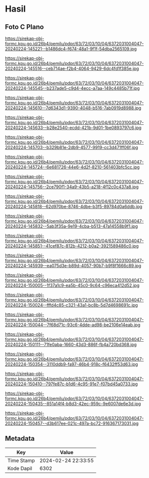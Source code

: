 # Hasil

## Foto C Plano

https://sirekap-obj-formc.kpu.go.id/26b4/pemilu/pdpr/63/72/03/10/04/6372031004047-20240224-145221--b1486dc4-f674-48a1-9f1f-54dba2565109.jpg

https://sirekap-obj-formc.kpu.go.id/26b4/pemilu/pdpr/63/72/03/10/04/6372031004047-20240224-145516--ceb714ae-f2b4-4064-9429-6dc4fd1f385e.jpg

https://sirekap-obj-formc.kpu.go.id/26b4/pemilu/pdpr/63/72/03/10/04/6372031004047-20240224-145545--b237ade5-c9d4-4ecc-a7aa-149c4485b71f.jpg

https://sirekap-obj-formc.kpu.go.id/26b4/pemilu/pdpr/63/72/03/10/04/6372031004047-20240224-145610--7d6343d1-9390-4048-b516-7ab0919d8988.jpg

https://sirekap-obj-formc.kpu.go.id/26b4/pemilu/pdpr/63/72/03/10/04/6372031004047-20240224-145633--b28e2540-ecdd-421b-9d01-1be0893797c6.jpg

https://sirekap-obj-formc.kpu.go.id/26b4/pemilu/pdpr/63/72/03/10/04/6372031004047-20240224-145703--b329b81e-2db9-4577-9919-cc3d471ff06f.jpg

https://sirekap-obj-formc.kpu.go.id/26b4/pemilu/pdpr/63/72/03/10/04/6372031004047-20240224-145724--6e681726-44e6-4d2f-8210-561403bfc5cc.jpg

https://sirekap-obj-formc.kpu.go.id/26b4/pemilu/pdpr/63/72/03/10/04/6372031004047-20240224-145756--2ce790f1-34a9-43b5-a218-4f12c0c437a8.jpg

https://sirekap-obj-formc.kpu.go.id/26b4/pemilu/pdpr/63/72/03/10/04/6372031004047-20240224-145818--62d970be-8746-4dbe-b3f5-89784d0a6ddb.jpg

https://sirekap-obj-formc.kpu.go.id/26b4/pemilu/pdpr/63/72/03/10/04/6372031004047-20240224-145832--5ab3f35a-9e19-4cba-b513-47a14558b9f1.jpg

https://sirekap-obj-formc.kpu.go.id/26b4/pemilu/pdpr/63/72/03/10/04/6372031004047-20240224-145851--41cef87c-812b-4212-b0a2-3921589486c0.jpg

https://sirekap-obj-formc.kpu.go.id/26b4/pemilu/pdpr/63/72/03/10/04/6372031004047-20240224-145939--ea075d3e-b89d-4057-90b7-b9f8f1666c89.jpg

https://sirekap-obj-formc.kpu.go.id/26b4/pemilu/pdpr/63/72/03/10/04/6372031004047-20240224-150005--1f37a1c9-ea5b-45c0-9c64-c96eca412d52.jpg

https://sirekap-obj-formc.kpu.go.id/26b4/pemilu/pdpr/63/72/03/10/04/6372031004047-20240224-150024--fffd4c85-c321-43a1-bc8b-5d7d4698691c.jpg

https://sirekap-obj-formc.kpu.go.id/26b4/pemilu/pdpr/63/72/03/10/04/6372031004047-20240224-150044--7f68d71c-93c6-4dde-ad98-be2106e14eab.jpg

https://sirekap-obj-formc.kpu.go.id/26b4/pemilu/pdpr/63/72/03/10/04/6372031004047-20240224-150111--71fe0aba-1660-43d3-886f-fb4a720bd368.jpg

https://sirekap-obj-formc.kpu.go.id/26b4/pemilu/pdpr/63/72/03/10/04/6372031004047-20240224-150354--3110ddb9-fa97-46b4-918c-f6432ff53d63.jpg

https://sirekap-obj-formc.kpu.go.id/26b4/pemilu/pdpr/63/72/03/10/04/6372031004047-20240224-150410--797fe87c-b1d6-4c95-91e7-f07bd45a0733.jpg

https://sirekap-obj-formc.kpu.go.id/26b4/pemilu/pdpr/63/72/03/10/04/6372031004047-20240224-150435--851a14f4-b8d3-42ec-959c-9e6007de6e3d.jpg

https://sirekap-obj-formc.kpu.go.id/26b4/pemilu/pdpr/63/72/03/10/04/6372031004047-20240224-150457--d3b617ee-021c-497a-bc72-916367173031.jpg


## Metadata

| Key        | Value               |
| ---------- | ------------------- |
| Time Stamp | 2024-02-24 22:33:55 |
| Kode Dapil | 6302                |




